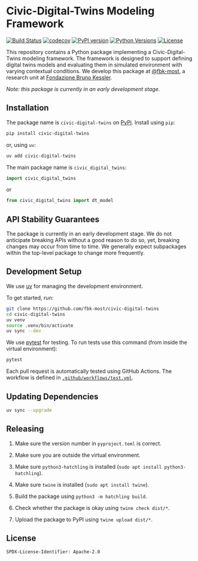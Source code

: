 # Civic-Digital-Twins Modeling Framework

[![Build Status](https://github.com/fbk-most/dt-model/actions/workflows/test.yml/badge.svg)](https://github.com/fbk-most/dt-model/actions) [![codecov](https://codecov.io/gh/fbk-most/dt-model/branch/main/graph/badge.svg)](https://codecov.io/gh/fbk-most/dt-model) [![PyPI version](https://img.shields.io/pypi/v/civic-digital-twins.svg)](https://pypi.org/project/civic-digital-twins/) [![Python Versions](https://img.shields.io/pypi/pyversions/civic-digital-twins.svg)](https://pypi.org/project/civic-digital-twins/) [![License](https://img.shields.io/pypi/l/civic-digital-twins.svg)](https://pypi.org/project/civic-digital-twins/)

This repository contains a Python package implementing a Civic-Digital-Twins
modeling framework. The framework is designed to support defining digital
twins models and evaluating them in simulated environment with varying
contextual conditions. We develop this package at [@fbk-most](
https://github.com/fbk-most), a research unit at [Fondazione Bruno Kessler](
https://www.fbk.eu/en/).

*Note: this package is currently in an early development stage.*

## Installation

The package name is `civic-digital-twins` on [PyPi](
https://pypi.org/project/civic-digital-twins/). Install
using `pip`:

```bash
pip install civic-digital-twins
```

or, using `uv`:

```bash
uv add civic-digital-twins
```

The main package name is `civic_digital_twins`:

```Python
import civic_digital_twins
```

or

```Python
from civic_digital_twins import dt_model
```

## API Stability Guarantees

The package is currently in an early development stage. We do not
anticipate breaking APIs without a good reason to do so, yet, breaking
changes may occur from time to time. We generally expect subpackages
within the top-level package to change more frequently.

## Development Setup

We use [uv](https://astral.sh/uv) for managing the development environment.

To get started, run:

```bash
git clone https://github.com/fbk-most/civic-digital-twins
cd civic-digital-twins
uv venv
source .venv/bin/activate
uv sync --dev
```

We use [pytest](https://docs.pytest.org/en/stable/) for testing. To run
tests use this command (from inside the virtual environment):

```bash
pytest
```

Each pull request is automatically tested using GitHub Actions. The workflow
is defined in [`.github/workflows/test.yml`](.github/workflows/test.yml).

## Updating Dependencies

```bash
uv sync --upgrade
```

## Releasing

1. Make sure the version number in `pyproject.toml` is correct.

2. Make sure you are outside the virtual environment.

3. Make sure `python3-hatchling` is installed (`sudo apt install python3-hatchling`).

4. Make sure `twine` is installed (`sudo apt install twine`).

5. Build the package using `python3 -m hatchling build`.

6. Check whether the package is okay using `twine check dist/*`.

7. Upload the package to PyPI using `twine upload dist/*`.

## License

```
SPDX-License-Identifier: Apache-2.0
```
